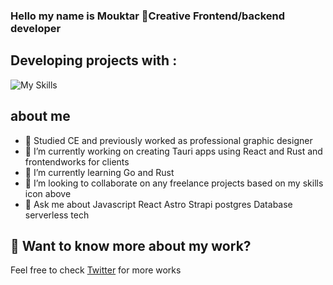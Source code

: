 ### Hello my name is Mouktar 🔮Creative Frontend/backend developer

## Developing projects with : 
![My Skills](https://skills.thijs.gg/icons?i=ts,react,tailwind,nodejs,rust,postgres&theme=dark)

## about me
- 🌟 Studied CE and previously worked as professional graphic designer 
- 🔭 I’m currently working on creating Tauri apps using React and Rust and frontendworks for clients
- 🌱 I’m currently learning Go and Rust
- 👯 I’m looking to collaborate on any freelance projects based on my skills icon above
- 💬 Ask me about Javascript React Astro Strapi postgres Database serverless tech 


## 👀 Want to know more about my work?
Feel free to check [Twitter](https://twitter.com/mouktardev) for more works

